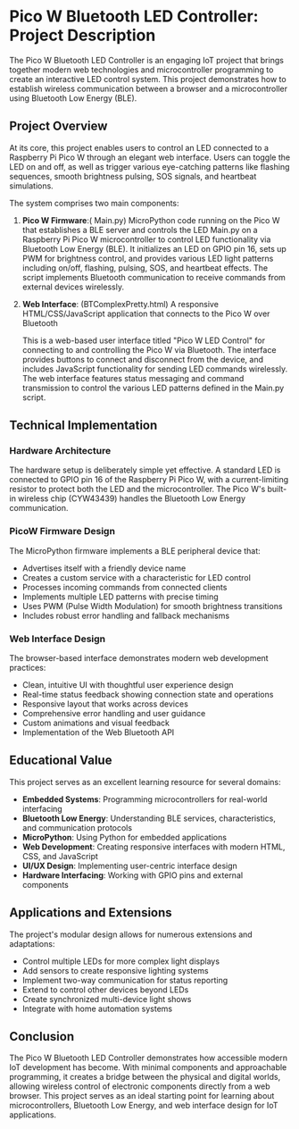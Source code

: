 # Pico W Bluetooth LED Controller: Project Description

The Pico W Bluetooth LED Controller is an engaging IoT project that brings together modern web technologies and microcontroller programming to create an interactive LED control system. This project demonstrates how to establish wireless communication between a browser and a microcontroller using Bluetooth Low Energy (BLE).

## Project Overview

At its core, this project enables users to control an LED connected to a Raspberry Pi Pico W through an elegant web interface. Users can toggle the LED on and off, as well as trigger various eye-catching patterns like flashing sequences, smooth brightness pulsing, SOS signals, and heartbeat simulations.

The system comprises two main components:
1. **Pico W Firmware**:( Main.py) MicroPython code running on the Pico W that establishes a BLE server and controls the LED
      Main.py on a Raspberry Pi Pico W microcontroller to control LED functionality via Bluetooth Low Energy (BLE). It initializes an LED on GPIO pin 16, sets up PWM for brightness control, and provides various LED           light patterns including on/off, flashing, pulsing, SOS, and heartbeat effects. The script implements Bluetooth communication to receive commands from external devices wirelessly.

3. **Web Interface**: (BTComplexPretty.html) A responsive HTML/CSS/JavaScript application that connects to the Pico W over Bluetooth

     This is a web-based user interface titled "Pico W LED Control" for connecting to and controlling the Pico W via Bluetooth. The interface provides buttons to connect and disconnect from the device, and includes JavaScript functionality for sending LED commands wirelessly. The web interface features status messaging and command transmission to control the various LED patterns defined in the Main.py script.

## Technical Implementation

### Hardware Architecture
The hardware setup is deliberately simple yet effective. A standard LED is connected to GPIO pin 16 of the Raspberry Pi Pico W, with a current-limiting resistor to protect both the LED and the microcontroller. The Pico W's built-in wireless chip (CYW43439) handles the Bluetooth Low Energy communication.

### PicoW  Firmware Design
The MicroPython firmware implements a BLE peripheral device that:
- Advertises itself with a friendly device name
- Creates a custom service with a characteristic for LED control
- Processes incoming commands from connected clients
- Implements multiple LED patterns with precise timing
- Uses PWM (Pulse Width Modulation) for smooth brightness transitions
- Includes robust error handling and fallback mechanisms

### Web Interface Design
The browser-based interface demonstrates modern web development practices:
- Clean, intuitive UI with thoughtful user experience design
- Real-time status feedback showing connection state and operations
- Responsive layout that works across devices
- Comprehensive error handling and user guidance
- Custom animations and visual feedback
- Implementation of the Web Bluetooth API

## Educational Value

This project serves as an excellent learning resource for several domains:
- **Embedded Systems**: Programming microcontrollers for real-world interfacing
- **Bluetooth Low Energy**: Understanding BLE services, characteristics, and communication protocols
- **MicroPython**: Using Python for embedded applications
- **Web Development**: Creating responsive interfaces with modern HTML, CSS, and JavaScript
- **UI/UX Design**: Implementing user-centric interface design
- **Hardware Interfacing**: Working with GPIO pins and external components

## Applications and Extensions

The project's modular design allows for numerous extensions and adaptations:
- Control multiple LEDs for more complex light displays
- Add sensors to create responsive lighting systems
- Implement two-way communication for status reporting
- Extend to control other devices beyond LEDs
- Create synchronized multi-device light shows
- Integrate with home automation systems
  

## Conclusion

The Pico W Bluetooth LED Controller demonstrates how accessible modern IoT development has become. With minimal components and approachable programming, it creates a bridge between the physical and digital worlds, allowing wireless control of electronic components directly from a web browser. This project serves as an ideal starting point for learning about microcontrollers, Bluetooth Low Energy, and web interface design for IoT applications.
